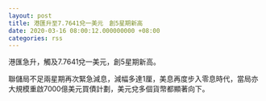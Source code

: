 ```yaml
---
layout: post
title: 港匯升至7.7641兌一美元　創5星期新高
date: 2020-03-16 08:00:12.000000000 +08:00
categories: rss
---
```


港匯急升，觸及7.7641兌一美元，創5星期新高。

聯儲局不足兩星期再次緊急減息，減幅多達1厘，美息再度步入零息時代，當局亦大規模重啟7000億美元買債計劃，美元兌多個貨幣都顯著向下。
